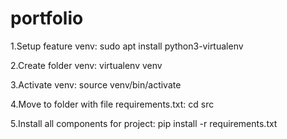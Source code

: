 # portfolio

1.Setup feature venv:
sudo apt install python3-virtualenv

2.Create folder venv:
virtualenv venv

3.Activate venv:
source venv/bin/activate

4.Move to folder with file requirements.txt: 
cd src

5.Install all components for project:
pip install -r requirements.txt


